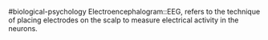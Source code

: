 #biological-psychology 
	Electroencephalogram::EEG, refers to the technique of placing electrodes on the scalp to measure electrical activity in the neurons.